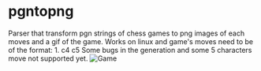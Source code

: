 # pgntopng

Parser that transform pgn strings of chess games to png images of each moves and a gif of the game.
Works on linux and game's moves need to be of the format: 1. c4 c5
Some bugs in the generation and some 5 characters move not supported yet.
![Game](/images/animation.gif)
